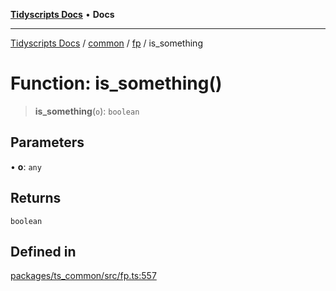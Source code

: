 [**Tidyscripts Docs**](../../../../../README.md) • **Docs**

***

[Tidyscripts Docs](../../../../../globals.md) / [common](../../../README.md) / [fp](../README.md) / is\_something

# Function: is\_something()

> **is\_something**(`o`): `boolean`

## Parameters

• **o**: `any`

## Returns

`boolean`

## Defined in

[packages/ts\_common/src/fp.ts:557](https://github.com/sheunaluko/tidyscripts/blob/master/packages/ts_common/src/fp.ts#L557)
